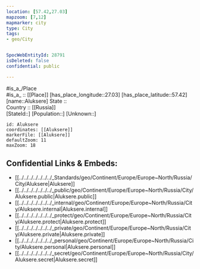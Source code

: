 ```yaml
---
location: [57.42,27.03] 
mapzoom: [7,12] 
mapmarker: city 
type: City
tags:
- geo/City


SpocWebEntityId: 28791
isDeleted: false
confidential: public

---
```

#is_a_/Place  
#is_a_ :: [[Place]] 
[has_place_longitude::27.03] 
[has_place_latitude::57.42] 
[name::Aluksere] 
State ::  
Country :: [[Russia]]  
[StateId::] 
[Population::] 
[Unknown::] 


```leaflet
id: Aluksere
coordinates: [[Aluksere]] 
markerFile: [[Aluksere]] 
defaultZoom: 11 
maxZoom: 18
```


## Confidential Links & Embeds: 
- [[../../../../../../../_Standards/geo/Continent/Europe/Europe~North/Russia/City/Aluksere|Aluksere]] 
- [[../../../../../../../_public/geo/Continent/Europe/Europe~North/Russia/City/Aluksere.public|Aluksere.public]] 
- [[../../../../../../../_internal/geo/Continent/Europe/Europe~North/Russia/City/Aluksere.internal|Aluksere.internal]] 
- [[../../../../../../../_protect/geo/Continent/Europe/Europe~North/Russia/City/Aluksere.protect|Aluksere.protect]] 
- [[../../../../../../../_private/geo/Continent/Europe/Europe~North/Russia/City/Aluksere.private|Aluksere.private]] 
- [[../../../../../../../_personal/geo/Continent/Europe/Europe~North/Russia/City/Aluksere.personal|Aluksere.personal]] 
- [[../../../../../../../_secret/geo/Continent/Europe/Europe~North/Russia/City/Aluksere.secret|Aluksere.secret]] 
